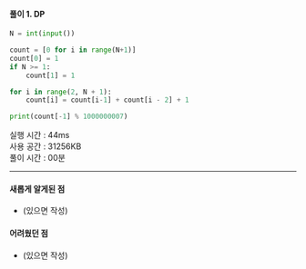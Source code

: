 #### 풀이 1. DP

```python
N = int(input())

count = [0 for i in range(N+1)]
count[0] = 1
if N >= 1:
    count[1] = 1

for i in range(2, N + 1):
    count[i] = count[i-1] + count[i - 2] + 1

print(count[-1] % 1000000007)
```


실행 시간 : 44ms    
사용 공간 : 31256KB  
풀이 시간 : 00분  

--- 

#### 새롭게 알게된 점
  + (있으면 작성)

#### 어려웠던 점
  + (있으면 작성)
  

